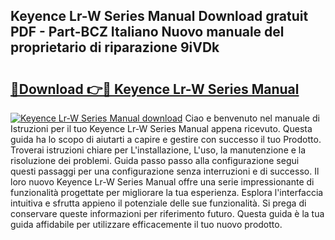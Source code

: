 ## Keyence Lr-W Series Manual Download gratuit PDF - Part-BCZ Italiano Nuovo manuale del proprietario di riparazione 9iVDk

# <h2><a href="http://dfh33lp.blite.top/?on=Keyence+Lr-W+Series+Manual">🔗Download 👉🔴 Keyence Lr-W Series Manual</a></h2>

[![Keyence Lr-W Series Manual download](https://i.imgur.com/lujVjoI.png)](http://dfh33lp.blite.top/?on=Keyence+Lr-W+Series+Manual)
Ciao e benvenuto nel manuale di Istruzioni per il tuo Keyence Lr-W Series Manual appena ricevuto. Questa guida ha lo scopo di aiutarti a capire e gestire con successo il tuo Prodotto. Troverai istruzioni chiare per L'installazione, L'uso, la manutenzione e la risoluzione dei problemi. Guida passo passo alla configurazione segui questi passaggi per una configurazione senza interruzioni e di successo. Il loro nuovo Keyence Lr-W Series Manual offre una serie impressionante di funzionalità progettate per migliorare la tua esperienza. Esplora l'interfaccia intuitiva e sfrutta appieno il potenziale delle sue funzionalità. Si prega di conservare queste informazioni per riferimento futuro. Questa guida è la tua guida affidabile per utilizzare efficacemente il tuo nuovo prodotto.
